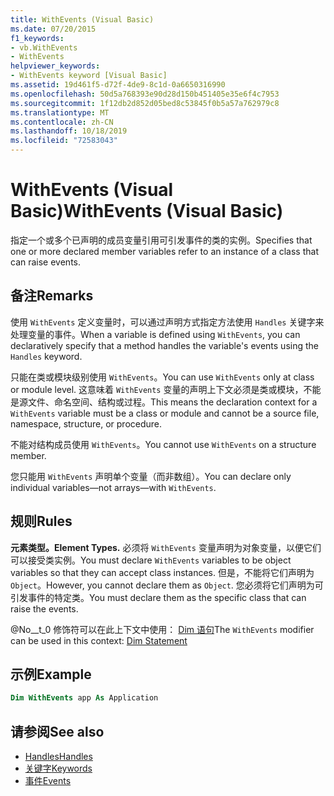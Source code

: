 ```yaml
---
title: WithEvents (Visual Basic)
ms.date: 07/20/2015
f1_keywords:
- vb.WithEvents
- WithEvents
helpviewer_keywords:
- WithEvents keyword [Visual Basic]
ms.assetid: 19d461f5-d72f-4de9-8c1d-0a6650316990
ms.openlocfilehash: 50d5a768393e90d28d150b451405e35e6f4c7953
ms.sourcegitcommit: 1f12db2d852d05bed8c53845f0b5a57a762979c8
ms.translationtype: MT
ms.contentlocale: zh-CN
ms.lasthandoff: 10/18/2019
ms.locfileid: "72583043"
---
```

# <a name="withevents-visual-basic"></a><span data-ttu-id="6bcd9-102">WithEvents (Visual Basic)</span><span class="sxs-lookup"><span data-stu-id="6bcd9-102">WithEvents (Visual Basic)</span></span>
<span data-ttu-id="6bcd9-103">指定一个或多个已声明的成员变量引用可引发事件的类的实例。</span><span class="sxs-lookup"><span data-stu-id="6bcd9-103">Specifies that one or more declared member variables refer to an instance of a class that can raise events.</span></span>

## <a name="remarks"></a><span data-ttu-id="6bcd9-104">备注</span><span class="sxs-lookup"><span data-stu-id="6bcd9-104">Remarks</span></span>

<span data-ttu-id="6bcd9-105">使用 `WithEvents` 定义变量时，可以通过声明方式指定方法使用 `Handles` 关键字来处理变量的事件。</span><span class="sxs-lookup"><span data-stu-id="6bcd9-105">When a variable is defined using `WithEvents`, you can declaratively specify that a method handles the variable's events using the `Handles` keyword.</span></span>

<span data-ttu-id="6bcd9-106">只能在类或模块级别使用 `WithEvents`。</span><span class="sxs-lookup"><span data-stu-id="6bcd9-106">You can use `WithEvents` only at class or module level.</span></span> <span data-ttu-id="6bcd9-107">这意味着 `WithEvents` 变量的声明上下文必须是类或模块，不能是源文件、命名空间、结构或过程。</span><span class="sxs-lookup"><span data-stu-id="6bcd9-107">This means the declaration context for a `WithEvents` variable must be a class or module and cannot be a source file, namespace, structure, or procedure.</span></span>

<span data-ttu-id="6bcd9-108">不能对结构成员使用 `WithEvents`。</span><span class="sxs-lookup"><span data-stu-id="6bcd9-108">You cannot use `WithEvents` on a structure member.</span></span>

<span data-ttu-id="6bcd9-109">您只能用 `WithEvents` 声明单个变量（而非数组）。</span><span class="sxs-lookup"><span data-stu-id="6bcd9-109">You can declare only individual variables—not arrays—with `WithEvents`.</span></span>

## <a name="rules"></a><span data-ttu-id="6bcd9-110">规则</span><span class="sxs-lookup"><span data-stu-id="6bcd9-110">Rules</span></span>

<span data-ttu-id="6bcd9-111">**元素类型。**</span><span class="sxs-lookup"><span data-stu-id="6bcd9-111">**Element Types.**</span></span> <span data-ttu-id="6bcd9-112">必须将 `WithEvents` 变量声明为对象变量，以便它们可以接受类实例。</span><span class="sxs-lookup"><span data-stu-id="6bcd9-112">You must declare `WithEvents` variables to be object variables so that they can accept class instances.</span></span> <span data-ttu-id="6bcd9-113">但是，不能将它们声明为 `Object`。</span><span class="sxs-lookup"><span data-stu-id="6bcd9-113">However, you cannot declare them as `Object`.</span></span> <span data-ttu-id="6bcd9-114">您必须将它们声明为可引发事件的特定类。</span><span class="sxs-lookup"><span data-stu-id="6bcd9-114">You must declare them as the specific class that can raise the events.</span></span>

<span data-ttu-id="6bcd9-115">@No__t_0 修饰符可以在此上下文中使用： [Dim 语句](../../../visual-basic/language-reference/statements/dim-statement.md)</span><span class="sxs-lookup"><span data-stu-id="6bcd9-115">The `WithEvents` modifier can be used in this context: [Dim Statement](../../../visual-basic/language-reference/statements/dim-statement.md)</span></span>

## <a name="example"></a><span data-ttu-id="6bcd9-116">示例</span><span class="sxs-lookup"><span data-stu-id="6bcd9-116">Example</span></span>

```vb
Dim WithEvents app As Application
```

## <a name="see-also"></a><span data-ttu-id="6bcd9-117">请参阅</span><span class="sxs-lookup"><span data-stu-id="6bcd9-117">See also</span></span>

- [<span data-ttu-id="6bcd9-118">Handles</span><span class="sxs-lookup"><span data-stu-id="6bcd9-118">Handles</span></span>](../../../visual-basic/language-reference/statements/handles-clause.md)
- [<span data-ttu-id="6bcd9-119">关键字</span><span class="sxs-lookup"><span data-stu-id="6bcd9-119">Keywords</span></span>](../../../visual-basic/language-reference/keywords/index.md)
- [<span data-ttu-id="6bcd9-120">事件</span><span class="sxs-lookup"><span data-stu-id="6bcd9-120">Events</span></span>](../../../visual-basic/programming-guide/language-features/events/index.md)
